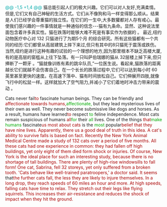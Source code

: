 



<span style="color:#0AA">@@ -1,5 +1,4 @@</span>
猫总能引起人们的极大兴趣。它们可以对人友好,充满柔情。但是,它们又有自己神秘的生活方式。它们从不像狗和马一样变得那么顺从。结果是人们已经学会尊重猫的独立性。在它们的一生中,大多数獾都对人存有戒心。最使我们感兴趣的一件事情就是一种通俗的信念---猫有九条命。显然、这种说法里面包含着许多真实性。猫在跌落时能够大难不死是有事实作为依据的 。
最近,纽约动物医疗中心对 132 只猫进行了为期5个月 的综合研究。所有这些猫都有一个共同的经历:它们都曾从高层建筑上摔下来过,但只有其中的8只猫死于震荡或跌伤。当然,纽约是进行这种有趣的试验的一个理想的地方,因为那里根本不缺乏高楼大厦,有的是高层的窗槛从上往下坠落。有一只叫萨伯瑞娜的猫从 32层楼上掉下来,但只捧断了一颗牙 。“猫就像训练有素的跳伞队员,”一位医生说。看起来,猫跌落的距离越长它们就越不会伤害自己。在一个长长的跌落过程中,它们可以达到每小时 60 英里甚至更快的速度。在高速下落中、猫有时间放松自己。它们伸展开四肢,就像飞行中的松鼠一样。这样就加大了空气阻力,并减小了它们着地时冲击力带来的震动 。

Cats never fail<span style="color:#A00">to</span> fascinate human beings. They can be friendly and <span style="color:#A00">affectionate towards humans,</span><span style="color:#0A0">affectionate,</span> but they lead mysterious lives of their own as well. They never become submissive like dogs and horses. As a result, humans have learned<span style="color:#A00">to</span> respect <span style="color:#0A0">to</span> feline independence. Most cats remain suspicious of humans <span style="color:#A00">all</span><span style="color:#0A0">for</span> their <span style="color:#0A0">all</span> lives. One of the things <span style="color:#A00">that</span><span style="color:#0A0">make humans</span> fascinate<span style="color:#A00">us most about cats</span> is the <span style="color:#0A0">most</span> popular<span style="color:#A00">belief that they have nine lives. Apparently, there us a good deal of truth in this idea. A cat's ability to survive falls is based on fact.</span>
<span style="color:#A00">Recently the New York Animal Medical Centre made a study of 132 cats over a period of five months. All these cats had one experience in common: they had fallen off high buildings, yet only eight of them died form shock or injuries. Of course, New York is the ideal place for such an interesting study, because there is no shortage of tall buildings. There are plenty of high-rise windowsills to fall form! One cat, Sabrina, fell 32 storeys, yet only suffered from a broken tooth. 'Cats behave like well-trained paratroopers,' a doctor said. It seems</span> that<span style="color:#A00">the further cats fall, the less they are likely to injure themselves. In a long drop, they reach speeds of 60 miles an hour and more. At high speeds, falling cats have time to relax. They stretch out their legs like flying squirrels. This increases their air-resistance and reduces the shock of impact when they hit the ground.</span>
